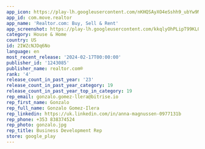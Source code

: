 ```yaml
---
app_icon: https://play-lh.googleusercontent.com/nKHQSAyXO4eSshh9_ubYw9MMjbS6ORhsKR7OsDX2ndjDUsFqL7I0mbeTjJa4wx4pagE
app_id: com.move.realtor
app_name: 'Realtor.com: Buy, Sell & Rent'
app_screenshot: https://play-lh.googleusercontent.com/kkqlyOhPLipT99KLQXOCYSJncXF34uybHsPTGyjylJdJs1h40-65fjJ5zvrmhn2p1ag
category: House & Home
country: US
id: 2IWZcNJDq6No
language: en
most_recent_release: '2024-02-17T00:00:00'
publisher_id: '1243085'
publisher_name: realtor.com®
rank: '4'
release_count_in_past_year: '23'
release_count_in_past_year_category: 19
release_count_in_past_year_top_in_category: 19
rep_email: gonzalo.gomez-llera@bitrise.io
rep_first_name: Gonzalo
rep_full_name: Gonzalo Gomez-Ilera
rep_linkedin: https://uk.linkedin.com/in/anna-magnussen-0977131b
rep_phone: +353 838374524
rep_photo: gonzalo.jpg
rep_title: Business Development Rep
store: google_play
---
```

